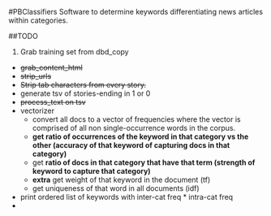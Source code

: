 #PBClassifiers
Software to determine keywords differentiating news articles within categories.

##TODO
1. Grab training set from dbd_copy
* ~~grab_content_html~~
* ~~strip_urls~~
* ~~Strip tab characters from every story.~~
* generate tsv of stories-ending in 1 or 0
* ~~process_text on tsv~~
* vectorizer
  - convert all docs to a vector of frequencies where the vector is comprised of all non single-occurrence words in the corpus.
  - **get ratio of occurrences of the keyword in that category vs the other (accuracy of that keyword of capturing docs in that category)**
  - get **ratio of docs in that category that have that term (strength of keyword to capture that category)**
  - **extra** get weight of that keyword in the document (tf)
  - get uniqueness of that word in all documents (idf)
* print ordered list of keywords with inter-cat freq * intra-cat freq
*
